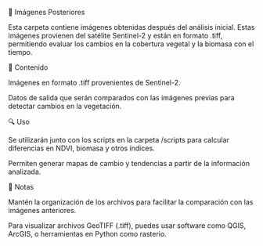 📂 Imágenes Posteriores

Esta carpeta contiene imágenes obtenidas después del análisis inicial. Estas imágenes provienen del satélite Sentinel-2 y están en formato .tiff, permitiendo evaluar los cambios en la cobertura vegetal y la biomasa con el tiempo.

📌 Contenido

Imágenes en formato .tiff provenientes de Sentinel-2.

Datos de salida que serán comparados con las imágenes previas para detectar cambios en la vegetación.

🔍 Uso

Se utilizarán junto con los scripts en la carpeta /scripts para calcular diferencias en NDVI, biomasa y otros índices.

Permiten generar mapas de cambio y tendencias a partir de la información analizada.

📜 Notas

Mantén la organización de los archivos para facilitar la comparación con las imágenes anteriores.

Para visualizar archivos GeoTIFF (.tiff), puedes usar software como QGIS, ArcGIS, o herramientas en Python como rasterio.

